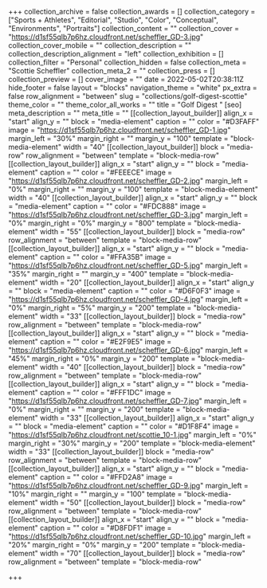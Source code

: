 +++
collection_archive = false
collection_awards = []
collection_category = ["Sports + Athletes", "Editorial", "Studio", "Color", "Conceptual", "Environments", "Portraits"]
collection_content = ""
collection_cover = "https://d1sf55qlb7p6hz.cloudfront.net/scheffler_GD-3.jpg"
collection_cover_mobile = ""
collection_description = ""
collection_description_alignment = "left"
collection_exhibition = []
collection_filter = "Personal"
collection_hidden = false
collection_meta = "Scottie Scheffler"
collection_meta_2 = ""
collection_press = []
collection_preview = []
cover_image = ""
date = 2022-05-02T20:38:11Z
hide_footer = false
layout = "blocks"
navigation_theme = "white"
px_extra = false
row_alignment = "between"
slug = "collections/golf-digest-scottie"
theme_color = ""
theme_color_all_works = ""
title = "Golf Digest "
[seo]
meta_description = ""
meta_title = ""
[[collection_layout_builder]]
align_x = "start"
align_y = ""
block = "media-element"
caption = ""
color = "#D3FAFF"
image = "https://d1sf55qlb7p6hz.cloudfront.net/scheffler_GD-1.jpg"
margin_left = "30%"
margin_right = ""
margin_y = "100"
template = "block-media-element"
width = "40"
[[collection_layout_builder]]
block = "media-row"
row_alignment = "between"
template = "block-media-row"
[[collection_layout_builder]]
align_x = "start"
align_y = ""
block = "media-element"
caption = ""
color = "#FEEECE"
image = "https://d1sf55qlb7p6hz.cloudfront.net/scheffler_GD-2.jpg"
margin_left = "0%"
margin_right = ""
margin_y = "100"
template = "block-media-element"
width = "40"
[[collection_layout_builder]]
align_x = "start"
align_y = ""
block = "media-element"
caption = ""
color = "#FDC888"
image = "https://d1sf55qlb7p6hz.cloudfront.net/scheffler_GD-3.jpg"
margin_left = "0%"
margin_right = "0%"
margin_y = "800"
template = "block-media-element"
width = "55"
[[collection_layout_builder]]
block = "media-row"
row_alignment = "between"
template = "block-media-row"
[[collection_layout_builder]]
align_x = "start"
align_y = ""
block = "media-element"
caption = ""
color = "#FFA35B"
image = "https://d1sf55qlb7p6hz.cloudfront.net/scheffler_GD-5.jpg"
margin_left = "35%"
margin_right = ""
margin_y = "400"
template = "block-media-element"
width = "20"
[[collection_layout_builder]]
align_x = "start"
align_y = ""
block = "media-element"
caption = ""
color = "#D6F0F3"
image = "https://d1sf55qlb7p6hz.cloudfront.net/scheffler_GD-4.jpg"
margin_left = "0%"
margin_right = "5%"
margin_y = "200"
template = "block-media-element"
width = "33"
[[collection_layout_builder]]
block = "media-row"
row_alignment = "between"
template = "block-media-row"
[[collection_layout_builder]]
align_x = "start"
align_y = ""
block = "media-element"
caption = ""
color = "#E2F9E5"
image = "https://d1sf55qlb7p6hz.cloudfront.net/scheffler_GD-6.jpg"
margin_left = "45%"
margin_right = "0%"
margin_y = "200"
template = "block-media-element"
width = "40"
[[collection_layout_builder]]
block = "media-row"
row_alignment = "between"
template = "block-media-row"
[[collection_layout_builder]]
align_x = "start"
align_y = ""
block = "media-element"
caption = ""
color = "#FFF1DC"
image = "https://d1sf55qlb7p6hz.cloudfront.net/scheffler_GD-7.jpg"
margin_left = "0%"
margin_right = ""
margin_y = "200"
template = "block-media-element"
width = "33"
[[collection_layout_builder]]
align_x = "start"
align_y = ""
block = "media-element"
caption = ""
color = "#D1F8F4"
image = "https://d1sf55qlb7p6hz.cloudfront.net/scottie_10-1.jpg"
margin_left = "0%"
margin_right = "30%"
margin_y = "200"
template = "block-media-element"
width = "33"
[[collection_layout_builder]]
block = "media-row"
row_alignment = "between"
template = "block-media-row"
[[collection_layout_builder]]
align_x = "start"
align_y = ""
block = "media-element"
caption = ""
color = "#FFD2A8"
image = "https://d1sf55qlb7p6hz.cloudfront.net/scheffler_GD-9.jpg"
margin_left = "10%"
margin_right = ""
margin_y = "100"
template = "block-media-element"
width = "50"
[[collection_layout_builder]]
block = "media-row"
row_alignment = "between"
template = "block-media-row"
[[collection_layout_builder]]
align_x = "start"
align_y = ""
block = "media-element"
caption = ""
color = "#D8FDF1"
image = "https://d1sf55qlb7p6hz.cloudfront.net/scheffler_GD-10.jpg"
margin_left = "20%"
margin_right = "0%"
margin_y = "200"
template = "block-media-element"
width = "70"
[[collection_layout_builder]]
block = "media-row"
row_alignment = "between"
template = "block-media-row"

+++
